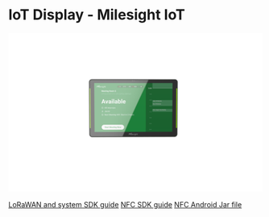 # IoT Display - Milesight IoT

![DS7610](DS7610.png)


[LoRaWAN and system SDK guide](https://github.com/Milesight-IoT/DS7610-SDK/blob/main/Docs/DS7610%20LoRaWAN%26System%20API%20Document-V1.0.md)
[NFC SDK guide](https://github.com/Milesight-IoT/DS7610-SDK/blob/main/Docs/DS7610%20NFC%20API%20Document-V1.0.md)
[NFC Android Jar file](https://github.com/Milesight-IoT/DS7610-SDK/tree/main/libs)
